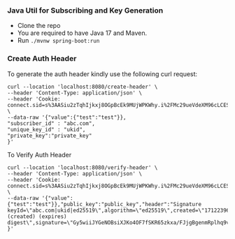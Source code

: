 ### Java Util for Subscribing and Key Generation

- Clone the repo
- You are required to have Java 17 and Maven.
- Run ```./mvnw spring-boot:run```

### Create Auth Header 
To generate the auth header kindly use the following curl request:
```
curl --location 'localhost:8080/create-header' \
--header 'Content-Type: application/json' \
--header 'Cookie: connect.sid=s%3AASiu2zTqhIjkxj8OGpBcEk9MUjWPKWhy.i%2FMc29ueVdeXM96cLCESAVB5ul2yfVrZviJDEKHKVA0' \
--data-raw '{"value":{"test":"test"}},
"subscriber_id" : "abc.com",
"unique_key_id" : "ukid",
"private_key":"private_key"
}'
```

To Verify Auth Header
```
curl --location 'localhost:8080/verify-header' \
--header 'Content-Type: application/json' \
--header 'Cookie: connect.sid=s%3AASiu2zTqhIjkxj8OGpBcEk9MUjWPKWhy.i%2FMc29ueVdeXM96cLCESAVB5ul2yfVrZviJDEKHKVA0' \
--data-raw '{"value":{"test":"test"}},"public_key":"public_key","header":"Signature keyId=\"abc.com|ukid|ed25519\",algorithm=\"ed25519\",created=\"1712239689\",expires=\"1712539689\",headers=\"(created) (expires) digest\",signature=\"Gy5wiiJYGeNOBsiXJKo4OF7fSKR65zkxa/FJjgBgenmRplhq9vNewz/ivXDFegSnrdQK9U9T19Ta55J7Aa6RBw==\""
}'
```
